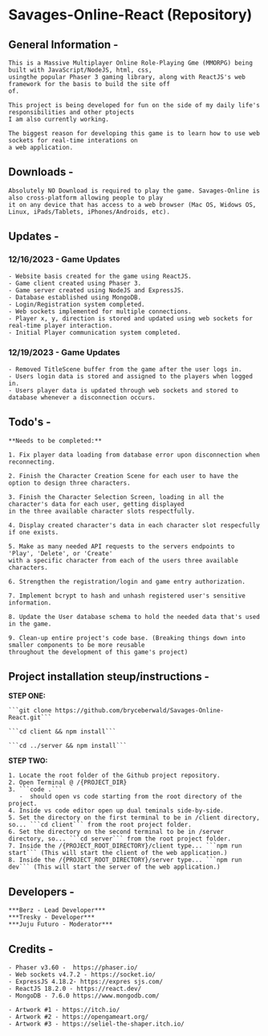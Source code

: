 # Savages-Online-React (Repository)

## General Information -

    This is a Massive Multiplayer Online Role-Playing Gme (MMORPG) being built with JavaScript/NodeJS, html, css,
    usingthe popular Phaser 3 gaming library, along with ReactJS's web framework for the basis to build the site off
    of.

    This project is being developed for fun on the side of my daily life's responsibilities and other ptojects
    I am also currently working.

    The biggest reason for developing this game is to learn how to use web sockets for real-time interations on
    a web application.

## Downloads -

    Absolutely NO Download is required to play the game. Savages-Online is also cross-platform allowing people to play
    it on any device that has access to a web browser (Mac OS, Widows OS, Linux, iPads/Tablets, iPhones/Androids, etc).

## Updates -

### 12/16/2023 - Game Updates

    - Website basis created for the game using ReactJS.
    - Game client created using Phaser 3.
    - Game server created using NodeJS and ExpressJS.
    - Database established using MongoDB.
    - Login/Registration system completed.
    - Web sockets implemented for multiple connections.
    - Player x, y, direction is stored and updated using web sockets for real-time player interaction.
    - Initial Player communication system completed.

### 12/19/2023 - Game Updates

    - Removed TitleScene buffer from the game after the user logs in.
    - Users login data is stored and assigned to the players when logged in.
    - Users player data is updated through web sockets and stored to database whenever a disconnection occurs.

## Todo's -

    **Needs to be completed:**

    1. Fix player data loading from database error upon disconnection when reconnecting.

    2. Finish the Character Creation Scene for each user to have the option to design three characters.

    3. Finish the Character Selection Screen, loading in all the character's data for each user, getting displayed
    in the three available character slots respectfully.

    4. Display created character's data in each character slot respecfully if one exists.

    5. Make as many needed API requests to the servers endpoints to 'Play', 'Delete', or 'Create'
    with a specific character from each of the users three available characters.

    6. Strengthen the registration/login and game entry authorization.

    7. Implement bcrypt to hash and unhash registered user's sensitive information.

    8. Update the User database schema to hold the needed data that's used in the game.

    9. Clean-up entire project's code base. (Breaking things down into smaller components to be more reusable
    throughout the development of this game's project)

## Project installation steup/instructions -

**STEP ONE:**

    ```git clone https://github.com/bryceberwald/Savages-Online-React.git```

    ```cd client && npm install```

    ```cd ../server && npm install```

**STEP TWO:**

    1. Locate the root folder of the Github project repository.
    2. Open Terminal @ /{PROJECT_DIR}
    3. ```code .```
       -  should open vs code starting from the root directory of the project.
    4. Inside vs code editor open up dual teminals side-by-side.
    5. Set the directory on the first terminal to be in /client directory, so... ```cd client``` from the root project folder.
    6. Set the directory on the second terminal to be in /server directory, so... ```cd server``` from the root project folder.
    7. Inside the /{PROJECT_ROOT_DIRECTORY}/client type... ```npm run start``` (This will start the client of the web application.)
    8. Inside the /{PROJECT_ROOT_DIRECTORY}/server type... ```npm run dev``` (This will start the server of the web application.)

## Developers -

    ***Berz - Lead Developer***
    ***Tresky - Developer***
    ***Juju Futuro - Moderator***

## Credits -

    - Phaser v3.60 -  https://phaser.io/
    - Web sockets v4.7.2 - https://socket.io/
    - ExpressJS 4.18.2- https://expres sjs.com/
    - ReactJS 18.2.0 - https://react.dev/
    - MongoDB - 7.6.0 https://www.mongodb.com/
    
    - Artwork #1 - https://itch.io/
    - Artwork #2 - https://opengameart.org/
    - Artwork #3 - https://seliel-the-shaper.itch.io/